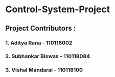 # Control-System-Project

## Project Contributors :
### 1. Aditya Rana - 110118002
### 2. Subhankar Biswas - 110118084
### 3. Vishal Mandarai - 110118100

